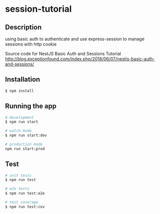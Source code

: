 # session-tutorial

## Description

using basic auth to authenticate and use express-session to manage sessions with http cookie

Source code for NestJS Basic Auth and Sessions Tutorial http://blog.exceptionfound.com/index.php/2018/06/07/nestjs-basic-auth-and-sessions/

## Installation

```bash
$ npm install
```

## Running the app

```bash
# development
$ npm run start

# watch mode
$ npm run start:dev

# production mode
npm run start:prod
```

## Test

```bash
# unit tests
$ npm run test

# e2e tests
$ npm run test:e2e

# test coverage
$ npm run test:cov
```

